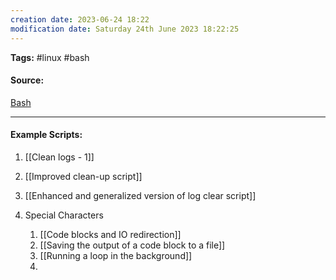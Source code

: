 ```yaml
---
creation date: 2023-06-24 18:22
modification date: Saturday 24th June 2023 18:22:25
---
```


**Tags:** #linux #bash

#### Source:
[Bash](https://tldp.org/LDP/abs/html/)

--------------------------------------

#### Example Scripts:

1. [[Clean logs - 1]]
2. [[Improved clean-up script]]
3. [[Enhanced and generalized version of log clear script]]

2. Special Characters
	1. [[Code blocks and IO redirection]]
	2. [[Saving the output of a code block to a file]]
	3. [[Running a loop in the background]]
	4. 